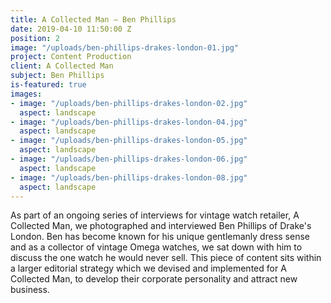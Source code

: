 ```yaml
---
title: A Collected Man — Ben Phillips
date: 2019-04-10 11:50:00 Z
position: 2
image: "/uploads/ben-phillips-drakes-london-01.jpg"
project: Content Production
client: A Collected Man
subject: Ben Phillips
is-featured: true
images:
- image: "/uploads/ben-phillips-drakes-london-02.jpg"
  aspect: landscape
- image: "/uploads/ben-phillips-drakes-london-04.jpg"
  aspect: landscape
- image: "/uploads/ben-phillips-drakes-london-05.jpg"
  aspect: landscape
- image: "/uploads/ben-phillips-drakes-london-06.jpg"
  aspect: landscape
- image: "/uploads/ben-phillips-drakes-london-08.jpg"
  aspect: landscape
---
```


As part of an ongoing series of interviews for vintage watch retailer, A Collected Man, we photographed and interviewed Ben Phillips of Drake's London. Ben has become known for his unique gentlemanly dress sense and as a collector of vintage Omega watches, we sat down with him to discuss the one watch he would never sell. This piece of content sits within a larger editorial strategy which we devised and implemented for A Collected Man, to develop their corporate personality and attract new business. 
